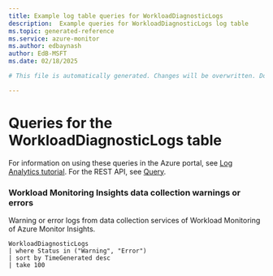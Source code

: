 ```yaml
---
title: Example log table queries for WorkloadDiagnosticLogs
description:  Example queries for WorkloadDiagnosticLogs log table
ms.topic: generated-reference
ms.service: azure-monitor
ms.author: edbaynash
author: EdB-MSFT
ms.date: 02/18/2025

# This file is automatically generated. Changes will be overwritten. Do not change this file directly. 

---
```


# Queries for the WorkloadDiagnosticLogs table

For information on using these queries in the Azure portal, see [Log Analytics tutorial](/azure/azure-monitor/logs/log-analytics-tutorial). For the REST API, see [Query](/rest/api/loganalytics/query).


### Workload Monitoring Insights data collection warnings or errors  


Warning or error logs from data collection services of Workload Monitoring of Azure Monitor Insights.  

```query
WorkloadDiagnosticLogs
| where Status in ("Warning", "Error")
| sort by TimeGenerated desc
| take 100
```

